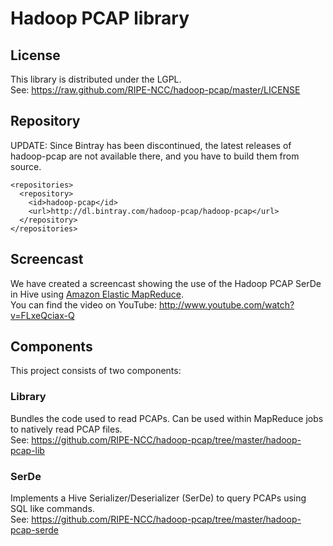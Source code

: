 Hadoop PCAP library
===================

License
-------
This library is distributed under the LGPL.  
See: https://raw.github.com/RIPE-NCC/hadoop-pcap/master/LICENSE

Repository
----------

UPDATE: Since Bintray has been discontinued, the latest releases of hadoop-pcap are not available there, and you have to build them from source.

	<repositories>
	  <repository>
	    <id>hadoop-pcap</id>
	    <url>http://dl.bintray.com/hadoop-pcap/hadoop-pcap</url>
	  </repository>
	</repositories>


Screencast
----------

We have created a screencast showing the use of the Hadoop PCAP SerDe in Hive using [Amazon Elastic MapReduce](http://aws.amazon.com/elasticmapreduce/).  
You can find the video on YouTube: http://www.youtube.com/watch?v=FLxeQciax-Q


Components
----------

This project consists of two components:

### Library

Bundles the code used to read PCAPs. Can be used within MapReduce jobs to natively read PCAP files.  
See: https://github.com/RIPE-NCC/hadoop-pcap/tree/master/hadoop-pcap-lib

### SerDe

Implements a Hive Serializer/Deserializer (SerDe) to query PCAPs using SQL like commands.  
See: https://github.com/RIPE-NCC/hadoop-pcap/tree/master/hadoop-pcap-serde
